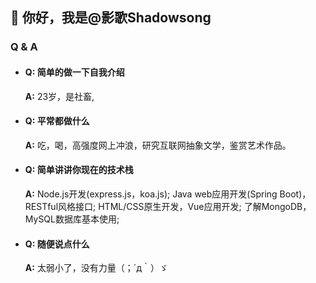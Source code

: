 ## 👋 你好，我是@影歌Shadowsong

### Q & A
- #### Q: 简单的做一下自我介绍
  **A:** 23岁，是社畜,

- #### Q: 平常都做什么
  **A:** 吃，喝，高强度网上冲浪，研究互联网抽象文学，鉴赏艺术作品。

- #### Q: 简单讲讲你现在的技术栈
  **A:** Node.js开发(express.js，koa.js); Java web应用开发(Spring Boot)，RESTful风格接口; HTML/CSS原生开发，Vue应用开发; 了解MongoDB，MySQL数据库基本使用;

- #### Q: 随便说点什么
  **A:** 太弱小了，没有力量（；´д｀）ゞ  
